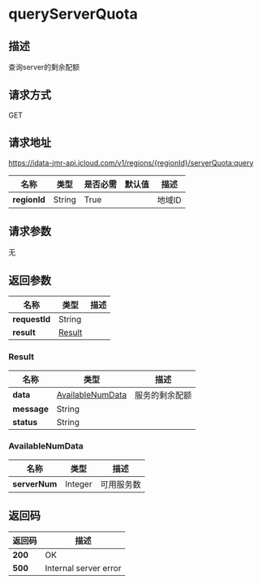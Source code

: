 # queryServerQuota


## 描述
查询server的剩余配额

## 请求方式
GET

## 请求地址
https://idata-jmr-api.jcloud.com/v1/regions/{regionId}/serverQuota:query

|名称|类型|是否必需|默认值|描述|
|---|---|---|---|---|
|**regionId**|String|True||地域ID|

## 请求参数
无


## 返回参数
|名称|类型|描述|
|---|---|---|
|**requestId**|String||
|**result**|[Result](##Result)||


### <a name="Result">Result</a>
|名称|类型|描述|
|---|---|---|
|**data**|[AvailableNumData](##AvailableNumData)|服务的剩余配额|
|**message**|String||
|**status**|String||
### <a name="AvailableNumData">AvailableNumData</a>
|名称|类型|描述|
|---|---|---|
|**serverNum**|Integer|可用服务数|

## 返回码
|返回码|描述|
|---|---|
|**200**|OK|
|**500**|Internal server error|
